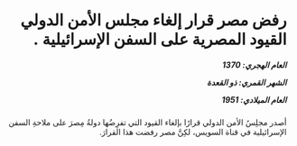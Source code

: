 <h1 dir="rtl">رفض مصر قرار إلغاء مجلس الأمن الدولي القيود المصرية على السفن الإسرائيلية  .</h1>

<h5 dir="rtl">العام الهجري:  1370

الشهر القمري: ذو القعدة

العام الميلادي: 1951</h5>

<p dir="rtl">أصدر مجلِسُ الأمن الدولي قرارًا بإلغاء القيود التي تفرِضُها دولةُ مِصرَ على ملاحةِ السفن الإسرائيلية في قناة السويس، لكِنَّ مصر رفضت هذا القرارَ.</p></br>
